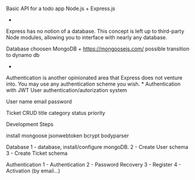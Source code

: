Basic API for a todo app
Node.js + Express.js

*
Express has no notion of a database. This concept is left up to third-party Node modules, allowing you to interface with nearly any database.

Database choosen
MongoDB + https://mongoosejs.com/
possible transition to dynamo db

*
Authentication is another opinionated area that Express does not venture into. You may use any authentication scheme you wish.
*
Authentication with JWT
User authentication/autorization system







User
    name
    email
    password

Ticket CRUD
    title
    category
    status
    priority

Development Steps

install 
mongoose jsonwebtoken bcrypt bodyparser

Database
1 - database, install/configure mongoDB.
2 - Create User schema
3 - Create Ticket schema

Authentication
1 - Authentication
2 - Password Recovery
3 - Register
4 - Activation (by email...)

